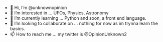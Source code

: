 - 👋 Hi, I’m @unknownopinion
- 👀 I’m interested in ... UFOs, Physics, Astronomy
- 🌱 I’m currently learning ... Python and soon, a front end language.
- 💞️ I’m looking to collaborate on ... nothing for now as im trynna learn the basics.
- 📫 How to reach me ... my twitter is @OpinionUnknown2

<!---
unknownopinion/unknownopinion is a ✨ special ✨ repository because its `README.md` (this file) appears on your GitHub profile.
You can click the Preview link to take a look at your changes.
--->
